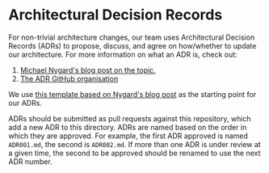# Architectural Decision Records

For non-trivial architecture changes, our team uses Architectural Decision Records (ADRs) to propose, discuss, and agree
on how/whether to update our architecture. For more information on what an ADR is, check out:

1. [Michael Nygard's blog post on the topic.](https://cognitect.com/blog/2011/11/15/documenting-architecture-decisions)
2. [The ADR GitHub organisation](https://adr.github.io)

We use [this template based on Nygard's blog post](https://github.com/joelparkerhenderson/architecture_decision_record/blob/master/adr_template_by_michael_nygard.md)
as the starting point for our ADRs.

ADRs should be submitted as pull requests against this repository, which add a new ADR to this directory. ADRs are
named based on the order in which they are approved. For example, the first ADR approved is named `ADR001.md`, the
second is `ADR002.md`. If more than one ADR is under review at a given time, the second to be approved should be
renamed to use the next ADR number.
